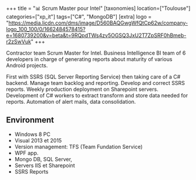 +++
title = "📊 Scrum Master pour Intel"
[taxonomies]
location=["Toulouse"]
categories=["xp_it"]
tags=["C#", "MongoDB"]
[extra]
logo = "https://media.licdn.com/dms/image/D560BAQGwgWfQtCp62w/company-logo_100_100/0/1662484578415?e=1680739200&v=beta&t=9RQpdTWs4zv5OGSQ3JxU2T7ZpSRF0hBmeb-r2zSwVuk"
+++

Contractor team Scrum Master for Intel. Business Intelligence BI team of 6 developers in charge of generating reports about maturity of various Android projects.

First with SSRS (SQL Server Reporting Service) then taking care of a C# backend.
Manage team backlog and reporting.
Develop and correct SSRS reports.
Weekly production deployment on Sharepoint servers.
Development of C# workers to extract transform and store data needed for reports. Automation of alert mails, data consolidation.

## Environment

- Windows 8 PC
- Visual 2013 et 2015
- Version management: TFS (Team Fundation Service)
- WPF app.
- Mongo DB, SQL Server,
- Servers IIS et Sharepoint
- SSRS Reports
